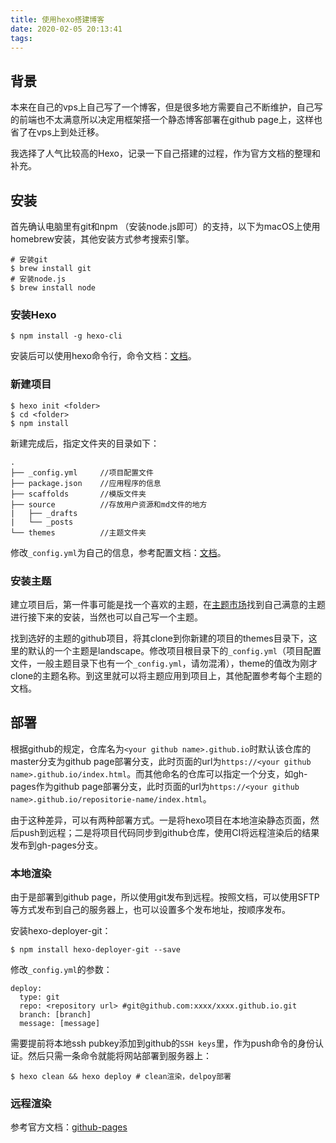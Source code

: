 ```yaml
---
title: 使用hexo搭建博客
date: 2020-02-05 20:13:41
tags:
---
```

## 背景

本来在自己的vps上自己写了一个博客，但是很多地方需要自己不断维护，自己写的前端也不太满意所以决定用框架搭一个静态博客部署在github page上，这样也省了在vps上到处迁移。

我选择了人气比较高的Hexo，记录一下自己搭建的过程，作为官方文档的整理和补充。

## 安装

首先确认电脑里有git和npm （安装node.js即可）的支持，以下为macOS上使用homebrew安装，其他安装方式参考搜索引擎。

```shell
# 安装git
$ brew install git
# 安装node.js
$ brew install node
```

### 安装Hexo

```shell
$ npm install -g hexo-cli
```

安装后可以使用hexo命令行，命令文档：[文档](https://hexo.io/zh-cn/docs/commands)。

### 新建项目

```shell
$ hexo init <folder>
$ cd <folder>
$ npm install
```

新建完成后，指定文件夹的目录如下：

```shell
.
├── _config.yml     //项目配置文件
├── package.json    //应用程序的信息
├── scaffolds       //模版文件夹
├── source          //存放用户资源和md文件的地方
|   ├── _drafts
|   └── _posts
└── themes          //主题文件夹
```

修改`_config.yml`为自己的信息，参考配置文档：[文档](https://hexo.io/zh-cn/docs/configuration)。

### 安装主题

建立项目后，第一件事可能是找一个喜欢的主题，在[主题市场](https://hexo.io/themes/)找到自己满意的主题进行接下来的安装，当然也可以自己写一个主题。

找到选好的主题的github项目，将其clone到你新建的项目的themes目录下，这里的默认的一个主题是landscape。修改项目根目录下的`_config.yml`（项目配置文件，一般主题目录下也有一个`_config.yml`，请勿混淆），theme的值改为刚才clone的主题名称。到这里就可以将主题应用到项目上，其他配置参考每个主题的文档。

## 部署

根据github的规定，仓库名为`<your github name>.github.io`时默认该仓库的master分支为github page部署分支，此时页面的url为`https://<your github name>.github.io/index.html`。而其他命名的仓库可以指定一个分支，如gh-pages作为github page部署分支，此时页面的url为`https://<your github name>.github.io/repositorie-name/index.html`。

由于这种差异，可以有两种部署方式。一是将hexo项目在本地渲染静态页面，然后push到远程；二是将项目代码同步到github仓库，使用CI将远程渲染后的结果发布到gh-pages分支。

### 本地渲染

由于是部署到github page，所以使用git发布到远程。按照文档，可以使用SFTP等方式发布到自己的服务器上，也可以设置多个发布地址，按顺序发布。

安装hexo-deployer-git：

```shell
$ npm install hexo-deployer-git --save
```

修改`_config.yml`的参数：

```shell
deploy:
  type: git
  repo: <repository url> #git@github.com:xxxx/xxxx.github.io.git
  branch: [branch]
  message: [message]
```

需要提前将本地ssh pubkey添加到github的`SSH keys`里，作为push命令的身份认证。然后只需一条命令就能将网站部署到服务器上：

```shell
$ hexo clean && hexo deploy # clean渲染，delpoy部署
```

### 远程渲染

参考官方文档：[github-pages](https://hexo.io/zh-cn/docs/github-pages)

